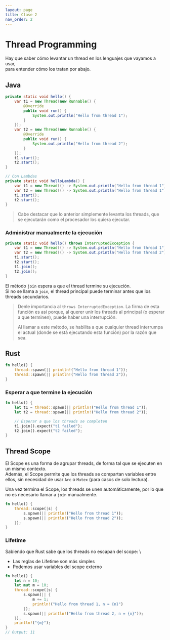 ```yaml
---
layout: page
title: Clase 2
nav_order: 2
---
```


# Thread Programming

Hay que saber cómo levantar un thread en los lenguajes que vayamos a usar, \
para entender cómo los tratan por abajo.

## Java

```java
private static void hello() {
    var t1 = new Thread(new Runnable() {
        @Override
        public void run() {
            System.out.println("Hello from thread 1");
        }
    });
    var t2 = new Thread(new Runnable() {
        @Override
        public void run() {
            System.out.println("Hello from thread 2");
        }
    });
    t1.start();
    t2.start();
}

// Con Lambdas
private static void helloLambda() {
    var t1 = new Thread(() -> System.out.println("Hello from thread 1"));
    var t2 = new Thread(() -> System.out.println("Hello from thread 1"));
    t1.start();
    t2.start();
}
```

> Cabe destacar que lo anterior simplemente levanta los threads, que se ejecutarán como el procesador los quiera
> ejecutar.

### Administrar manualmente la ejecución

```java
private static void hello() throws InterruptedException {
    var t1 = new Thread(() -> System.out.println("Hello from thread 1"));
    var t2 = new Thread(() -> System.out.println("Hello from thread 2"));
    t1.start();
    t2.start();
    t1.join();
    t2.join();
}
```

El método `join` espera a que el thread termine su ejecución.\
Si no se llama a `join`, el thread principal puede terminar antes que los threads secundarios.

> Denle importancia al `throws InterruptedException`. La firma de esta función es así porque, al querer unir los threads
> al principal (o esperar a que terminen), puede haber una interrupción.
>
> Al llamar a este método, se habilita a que cualquier thread interrumpa el actual (donde se está ejecutando esta
> función) por la razón que sea.

## Rust

```rust
fn hello() {
    thread::spawn(|| println!("Hello from thread 1"));
    thread::spawn(|| println!("Hello from thread 2"));
}
```

### Esperar a que termine la ejecución

```rust
fn hello() {
    let t1 = thread::spawn(|| println!("Hello from thread 1"));
    let t2 = thread::spawn(|| println!("Hello from thread 2"));

    // Esperar a que los threads se completen
    t1.join().expect("t1 failed");
    t2.join().expect("t2 failed");
}
```

## Thread Scope

El Scope es una forma de agrupar threads, de forma tal que se ejecuten en un mismo contexto. \
Además, el Scope permite que los threads se compartan variables entre ellos, sin necesidad de usar `Arc` o `Mutex` (para
casos de solo lectura).

Una vez termina el Scope, los threads se unen automáticamente, por lo que no es necesario llamar a `join` manualmente.

```rust
fn hello() {
    thread::scope(|s| {
        s.spawn(|| println!("Hello from thread 1"));
        s.spawn(|| println!("Hello from thread 2"));
    });
}
```

### Lifetime

Sabiendo que Rust sabe que los threads no escapan del scope: \

- Las reglas de Lifetime son más simples
- Podemos usar variables del scope externo

```rust
fn hello() {
    let n = 10;
    let mut m = 10;
    thread::scope(|s| {
        s.spawn(|| {
            m += 1;
            println!("Hello from thread 1, n = {n}")
        });
        s.spawn(|| println!("Hello from thread 2, n = {n}"));
    });
    println!("{m}");
}
// Output: 11
```

